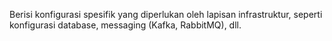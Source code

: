 Berisi konfigurasi spesifik yang diperlukan oleh lapisan infrastruktur, seperti konfigurasi database, messaging (Kafka, RabbitMQ), dll.